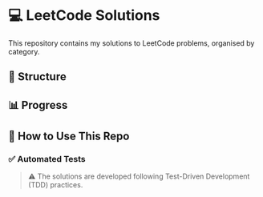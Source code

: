 # 💻 LeetCode Solutions

This repository contains my solutions to LeetCode problems, organised by category.

## 📂 Structure

## 📊 Progress

## 🚀 How to Use This Repo

### ✅ Automated Tests

> ⚠️ The solutions are developed following Test-Driven Development (TDD) practices.